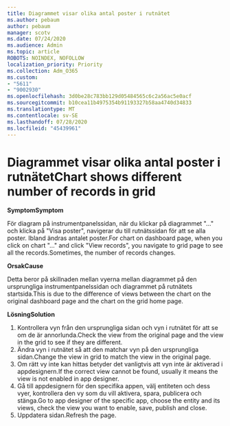 ```yaml
---
title: Diagrammet visar olika antal poster i rutnätet
ms.author: pebaum
author: pebaum
manager: scotv
ms.date: 07/24/2020
ms.audience: Admin
ms.topic: article
ROBOTS: NOINDEX, NOFOLLOW
localization_priority: Priority
ms.collection: Adm_O365
ms.custom:
- "5611"
- "9002930"
ms.openlocfilehash: 3d0be28c783bb129d05484565c6c2a56ac5e0acf
ms.sourcegitcommit: b10cea11b4975354b91193327b58aa4740d34833
ms.translationtype: MT
ms.contentlocale: sv-SE
ms.lasthandoff: 07/28/2020
ms.locfileid: "45439961"
---
```

# <a name="chart-shows-different-number-of-records-in-grid"></a><span data-ttu-id="ad9db-102">Diagrammet visar olika antal poster i rutnätet</span><span class="sxs-lookup"><span data-stu-id="ad9db-102">Chart shows different number of records in grid</span></span>

<span data-ttu-id="ad9db-103">**Symptom**</span><span class="sxs-lookup"><span data-stu-id="ad9db-103">**Symptom**</span></span>

<span data-ttu-id="ad9db-104">För diagram på instrumentpanelssidan, när du klickar på diagrammet "..." och klicka på "Visa poster", navigerar du till rutnätssidan för att se alla poster. Ibland ändras antalet poster.</span><span class="sxs-lookup"><span data-stu-id="ad9db-104">For chart on dashboard page, when you click on chart "…" and click "View records", you navigate to grid page to see all the records.Sometimes, the number of records changes.</span></span>

<span data-ttu-id="ad9db-105">**Orsak**</span><span class="sxs-lookup"><span data-stu-id="ad9db-105">**Cause**</span></span>

<span data-ttu-id="ad9db-106">Detta beror på skillnaden mellan vyerna mellan diagrammet på den ursprungliga instrumentpanelssidan och diagrammet på rutnätets startsida.</span><span class="sxs-lookup"><span data-stu-id="ad9db-106">This is due to the difference of views between the chart on the original dashboard page and the chart on the grid home page.</span></span>  

<span data-ttu-id="ad9db-107">**Lösning**</span><span class="sxs-lookup"><span data-stu-id="ad9db-107">**Solution**</span></span>

1. <span data-ttu-id="ad9db-108">Kontrollera vyn från den ursprungliga sidan och vyn i rutnätet för att se om de är annorlunda.</span><span class="sxs-lookup"><span data-stu-id="ad9db-108">Check the view from the original page and the view in the grid to see if they are different.</span></span>
2. <span data-ttu-id="ad9db-109">Ändra vyn i rutnätet så att den matchar vyn på den ursprungliga sidan.</span><span class="sxs-lookup"><span data-stu-id="ad9db-109">Change the view in grid to match the view in the original page.</span></span>
3. <span data-ttu-id="ad9db-110">Om rätt vy inte kan hittas betyder det vanligtvis att vyn inte är aktiverad i appdesignern.</span><span class="sxs-lookup"><span data-stu-id="ad9db-110">If the correct view cannot be found, usually it means the view is not enabled in app designer.</span></span>
4. <span data-ttu-id="ad9db-111">Gå till appdesignern för den specifika appen, välj entiteten och dess vyer, kontrollera den vy som du vill aktivera, spara, publicera och stänga.</span><span class="sxs-lookup"><span data-stu-id="ad9db-111">Go to app designer of the specific app, choose the entity and its views, check the view you want to enable, save, publish and close.</span></span>
5. <span data-ttu-id="ad9db-112">Uppdatera sidan.</span><span class="sxs-lookup"><span data-stu-id="ad9db-112">Refresh the page.</span></span>